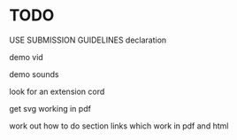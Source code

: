 # TODO

USE SUBMISSION GUIDELINES
    declaration

demo vid

demo sounds

look for an extension cord

get svg working in pdf

work out how to do section links which work in pdf and html
